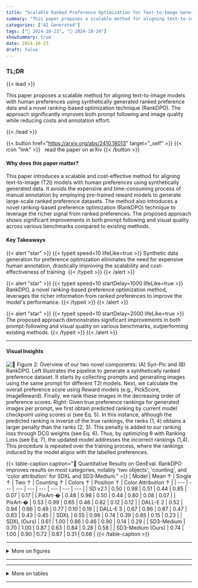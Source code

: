 ```yaml
---
title: "Scalable Ranked Preference Optimization for Text-to-Image Generation"
summary: "This paper proposes a scalable method for aligning text-to-image models with human preferences using synthetically generated ranked preference data and a novel ranking-based optimization technique (Ra....."
categories: ["AI Generated"]
tags: ["🔖 2024-10-23", "🤗 2024-10-24"]
showSummary: true
date: 2024-10-23
draft: false
---
```


### TL;DR


{{< lead >}}

This paper proposes a scalable method for aligning text-to-image models with human preferences using synthetically generated ranked preference data and a novel ranking-based optimization technique (RankDPO).  The approach significantly improves both prompt following and image quality while reducing costs and annotation effort.

{{< /lead >}}


{{< button href="https://arxiv.org/abs/2410.18013" target="_self" >}}
{{< icon "link" >}} &nbsp; read the paper on arXiv
{{< /button >}}

#### Why does this paper matter?
This paper introduces a scalable and cost-effective method for aligning text-to-image (T2I) models with human preferences using synthetically generated data. It avoids the expensive and time-consuming process of manual annotation by employing pre-trained reward models to generate large-scale ranked preference datasets. The method also introduces a novel ranking-based preference optimization (RankDPO) technique to leverage the richer signal from ranked preferences. The proposed approach shows significant improvements in both prompt following and visual quality across various benchmarks compared to existing methods.
#### Key Takeaways

{{< alert "star" >}}
{{< typeit speed=10 lifeLike=true >}} Synthetic data generation for preference optimization eliminates the need for expensive human annotation, drastically improving the scalability and cost-effectiveness of training. {{< /typeit >}}
{{< /alert >}}

{{< alert "star" >}}
{{< typeit speed=10 startDelay=1000 lifeLike=true >}} RankDPO, a novel ranking-based preference optimization method, leverages the richer information from ranked preferences to improve the model's performance. {{< /typeit >}}
{{< /alert >}}

{{< alert "star" >}}
{{< typeit speed=10 startDelay=2000 lifeLike=true >}} The proposed approach demonstrates significant improvements in both prompt-following and visual quality on various benchmarks, outperforming existing methods. {{< /typeit >}}
{{< /alert >}}

------
#### Visual Insights



![](figures/figures_5_0.png "🔼 Figure 2: Overview of our two novel components: (A) Syn-Pic and (B) RankDPO. Left illustrates the pipeline to generate a synthetically ranked preference dataset. It starts by collecting prompts and generating images using the same prompt for different T2I models. Next, we calculate the overall preference score using Reward models (e.g., PickScore, ImageReward). Finally, we rank these images in the decreasing order of preference scores. Right: Given true preference rankings for generated images per prompt, we first obtain predicted ranking by current model checkpoint using scores si (see Eq. 5). In this instance, although the predicted ranking is inverse of the true rankings, the ranks (1, 4) obtains a larger penalty than the ranks (2, 3). This penalty is added to our ranking loss through DCG weights (see Eq. 6). Thus, by optimizing θ with Ranking Loss (see Eq. 7), the updated model addresses the incorrect rankings (1,4). This procedure is repeated over the training process, where the rankings induced by the model aligns with the labelled preferences.")





{{< table-caption caption="🔽 Quantitative Results on GenEval. RankDPO improves results on most categories, notably 'two objects', 'counting', and 'color attribution' for SDXL and SD3-Medium." >}}
| Model | Mean ↑ | Single ↑ | Two ↑ | Counting ↑ | Colors ↑ | Position ↑ | Color Attribution ↑ |
| --- | --- | --- | --- | --- | --- | --- | --- |
| SD v2.1 | 0.50 | 0.98 | 0.51 | 0.44 | 0.85 | 0.07 | 0.17 |
| PixArt-� | 0.48 | 0.98 | 0.50 | 0.44 | 0.80 | 0.08 | 0.07 |
| PixArt-� | 0.53 | 0.99 | 0.65 | 0.46 | 0.82 | 0.12 | 0.12 |
| DALL-E 2 | 0.52 | 0.94 | 0.66 | 0.49 | 0.77 | 0.10 | 0.19 |
| DALL-E 3 | 0.67 | 0.96 | 0.87 | 0.47 | 0.83 | 0.43 | 0.45 |
| SDXL | 0.55 | 0.98 | 0.74 | 0.39 | 0.85 | 0.15 | 0.23 |
| SDXL (Ours) | 0.61 | 1.00 | 0.86 | 0.46 | 0.90 | 0.14 | 0.29 |
| SD3-Medium | 0.70 | 1.00 | 0.87 | 0.63 | 0.84 | 0.28 | 0.58 |
| SD3-Medium (Ours) | 0.74 | 1.00 | 0.90 | 0.72 | 0.87 | 0.31 | 0.66 |
{{< /table-caption >}}


------



<details>
<summary>More on figures
</summary>


![](figures/figures_9_0.png "🔼 Figure 4: Comparison among different preference optimization methods and RankDPO for SDXL. The results illustrate that we generate images with better prompt alignment and aesthetic quality.")

![](figures/figures_17_0.png "🔼 Figure 1: Our approach, trained on a synthetic preference dataset with a ranking objective in the preference optimization, improves prompt following and visual quality for SDXL (Podell et al., 2023) and SD3-Medium (Esser et al., 2024), without requiring any manual annotations.")

![](figures/figures_19_0.png "🔼 Figure 1: Our approach, trained on a synthetic preference dataset with a ranking objective in the preference optimization, improves prompt following and visual quality for SDXL (Podell et al., 2023) and SD3-Medium (Esser et al., 2024), without requiring any manual annotations.")

![](figures/figures_19_1.png "🔼 Figure 1: Our approach, trained on a synthetic preference dataset with a ranking objective in the preference optimization, improves prompt following and visual quality for SDXL (Podell et al., 2023) and SD3-Medium (Esser et al., 2024), without requiring any manual annotations.")


</details>

------







------

<details>
<summary>More on tables
</summary>


{{< table-caption caption="🔽 Table 3: Quantitative results on DPG-Bench. DSG (Cho et al., 2024) and VQAScore (Lin et al., 2024) measure prompt following using VQA models while Q-Align (Wu et al., 2024a) measures visual quality using multimodal LLMs." >}}
| Model Name | Prompt Alignment | Prompt Alignment | Visual Quality |
| --- | --- | --- | --- |
|  | DSG Score | VQA Score | Q-Align Score |
| SD1.5 | 63.18 | - | - |
| SD2.1 | 68.09 | - | - |
| Pixart-� | 71.11 | - | - |
| Playgroundv2 | 74.54 | - | - |
| DALL-E 3 | 83.50 | - | - |
| SDXL | 74.65 | 84.33 | 0.72 |
| DPO-SDXL | 76.74 | 85.67 | 0.74 |
| MaPO-SDXL | 74.53 | 84.54 | 0.80 |
| SPO-SDXL | 74.73 | 84.71 | 0.82 |
| SDXL (Ours) | 79.26 | 87.52 | 0.81 |
| SD3-Medium | 85.54 | 90.58 | 0.67 |
| SD3-Medium (Ours) | 86.78 | 90.99 | 0.68 |
{{< /table-caption >}}

{{< table-caption caption="🔽 Table 3: Quantitative results on DPG-Bench. DSG (Cho et al., 2024) and VQAScore (Lin et al., 2024) measure prompt following using VQA models while Q-Align (Wu et al., 2024a) measures visual quality using multimodal LLMs." >}}
| Model Name | Prompt Alignment | Prompt Alignment | Visual Quality |
| --- | --- | --- | --- |
|  | DSG Score | VQA Score | Q-Align Score |
| SDXL | 74.65 | 84.33 | 0.72 |
| DPO (Random Labelling) | 75.66 | 84.42 | 0.74 |
| DPO (HPSv2) | 78.04 | 86.22 | 0.83 |
| DPO (Pick-a-Picv2) | 76.74 | 85.67 | 0.74 |
| DPO (5 Rewards) | 78.84 | 86.27 | 0.81 |
| RankDPO (Only SDXL) | 78.40 | 86.76 | 0.74 |
| RankDPO | 79.26 | 87.52 | 0.81 |
{{< /table-caption >}}

{{< table-caption caption="🔽 Table 3: Quantitative results on DPG-Bench. DSG (Cho et al., 2024) and VQAScore (Lin et al., 2024) measure prompt following using VQA models while Q-Align (Wu et al., 2024a) measures visual quality using multimodal LLMs." >}}
| Model Name | Prompt Alignment | Prompt Alignment | Visual Quality |
| --- | --- | --- | --- |
|  | DSG Score | VQA Score | Q-Align Score |
| SDXL | 74.65 | 84.33 | 0.72 |
| Supervised Fine-Tuning | 76.56 | 85.45 | 0.78 |
| Weighted Fine-Tuning | 77.02 | 85.55 | 0.79 |
| DPO | 78.84 | 86.27 | 0.81 |
| DPO + Gain Weights | 79.15 | 87.43 | 0.82 |
| RankDPO (Ours) | 79.26 | 87.52 | 0.81 |
{{< /table-caption >}}

{{< table-caption caption="🔽 Table 6: Comparison of T2I-Compbench Dataset with DPG-Bench, including model attributes, training time, and inference time increases." >}}
| Dataset | Color | Shape | Texture | Spatial | Non-Spatial | DPG Score | Train Time (A100 Days) | Training Data | Same Inference Time |
| --- | --- | --- | --- | --- | --- | --- | --- | --- | --- |
| SDXL | 58.79 | 46.87 | 52.99 | 21.31 | 31.19 | 74.65 |  |  |  |
| ELLA (SDXL) | 72.60 | 56.34 | 66.86 | 22.14 | 30.69 | 80.23 | 112 | 34M | X |
| RankDPO (SDXL) | 72.33 | 56.93 | 69.67 | 24.53 | 31.33 | 79.26 | 6 | 0.24M |  |
{{< /table-caption >}}

{{< table-caption caption="🔽 Table 7: Comparing features of our proposal against baselines that aim to improve T2I model quality post-training. ELLA* also replaces the CLIP text-encoders with T5-XL text-encoder and a 470M parameter adapter applied at each timestep, thereby increasing the inference cost." >}}
| Method | Training Images | A100 GPU days | Equal Inference Cost | DPG-Bench Score |
| --- | --- | --- | --- | --- |
| DPO | 1.0M | 30 |  | 76.74 |
| MaPO | 1.0M | 25 |  | 74.53 |
| SPO | - | 5 | V | 74.73 |
| ELLA* | 34M | 112 | X | 80.23 |
| Ours | 0.24M | 6 | V | 79.26 |
{{< /table-caption >}}

{{< table-caption caption="🔽 Table 1: Quantitative Results on GenEval. RankDPO improves results on most categories, notably 'two objects', 'counting', and 'color attribution' for SDXL and SD3-Medium." >}}
| Item | Pick-a-Picv2 | Syn-Pic |
| --- | --- | --- |
| Number of prompts | 58 000 | 58 000 |
| Number of images | 1 025 015 | 232 000 |
| Number of preferences | 959 000 | N/A |
| Image generation cost | N/A | $185.60 |
| Annotation/Labelling cost | $47 950.00 | < $20.00 |
| Total cost | $47 950.00 | < $205.60 |
{{< /table-caption >}}

{{< table-caption caption="🔽 Table 1: Quantitative Results on GenEval. RankDPO improves results on most categories, notably 'two objects', 'counting', and 'color attribution' for SDXL and SD3-Medium." >}}
| Algorithm 1 DataGen: Generate Synthetically Labeled Ranked Preference Dataset (Syn-Pic) |
| --- |
| Input: N prompts (P = {ci}N=1), k T2I Models ({0i}(=1), n Reward Models ({Rv}"=1) Output: Ranked Preference Dataset D Initialize: Synthetic dataset D = ⌀ for cin P do Generate k images x1 x2 , · · . , xk = 01(c), 02(c), . . · , 0k(c) , Initialize preference counts Ci = 0; VA E {1,. . . , k} for each reward model Ri⌀ do Compute scores Ri = Ri⌀ (xi , c); Vi E {1,. . , k} for each pair (i, j) with i ≠ j do if Ri > Rij then Increment preference count Ci = Ci +1 Vi E {1, . · · , k} Compute probabilities ⌀(xi) = n.(ki-1) ; Store entry (c,x1, x2 , · . . , xk, ⌀(x1), ⌀(x2) , . . . , ⌀(xk ( ( ( ( ( ) in D return Ranked Preference Dataset D |
| Algorithm 2 RankDPO: Ranking-based Preference Optimization using Syn-Pic |
| Input: Ranked Preference Dataset D, Initial model ⌀init, Reference model Oref Input: Pre-defined signal-noise schedule {at, ot}�t=1 Hyper-parameters: # Optimization Steps (m), Learning Rate (7), Divergence Control B Initialize: 0 = ⌀init Output: Fine-tuned model ARankDPO for iter = 0 to m do Sample entry (c, x1 x2 , · · · , xk, ⌀(x1 ) , ⌀(x2), · , ⌀(xk ( ( ( ( ( ) ~ D , Sample timestep t ~ U(1, T), and noise E⌀ ~ N(0, I) Compute noisy image x2 = atxi + �t�i Compute model scores Si 스 s(xi , c,t, 0) = ||e⌀ - e⌀(xt, c)112 - ||�i - Eref(Xt, c)113 Determine ranking T by sorting images based on ⌀(x2) in descending order for each pair (i, j) with i > j in T do Compute pairwise gains: Gij = 2⌀(xi) - 2⌀(xi ) Compute discount factors: D(T(i)) = log(1 + �(i)) and D(T(j)) = log(1 + �(j)) Compute pairwise DCG weights: △ij = |Gij| · D(T(i)) - D(T(j)) Compute pairwise loss: Lij = △inj log o (�� (s(xi, c,t,0) - s(x) c,t,01)) Sum pairwise losses: LRankDPO = - Ei>j Lij Compute gradients graditer = V�LRankDPO Update model parameters: 0 = 0 - 7 · graditer Final ARankDPO = 0 return Fine-tuned model ARankDPO |
| Algorithm 3 Generate Syn-Pic and Train RankDPO |
| Input: N prompts (P = {ci}N1), k T2I Models ({0i}i=1), n Reward Models ({Rv}:=1) Input: Initial model ⌀init, Reference model ⌀ref, Pre-defined signal-noise schedule {at, ot}}t=1 Hyper-parameters: # Optimization Steps (m), Learning Rate (7), Divergence Control B Output: Fine-tuned model ARankDPO // Generate Synthetically Labeled Ranked Preference dataset D using Algorithm 1 D = DataGen(P, {⌀i}k=1, {Ri⌀}n=1) // Train 0 using Algorithm 2 ARankDPO = RankDPO(D, ⌀init, ⌀ref, {⌀t, ot}t=1,m,7,B) |
{{< /table-caption >}}


</details>

------


